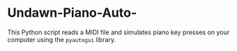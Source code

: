 # Undawn-Piano-Auto-
This Python script reads a MIDI file and simulates piano key presses on your computer using the `pyautogui` library.
